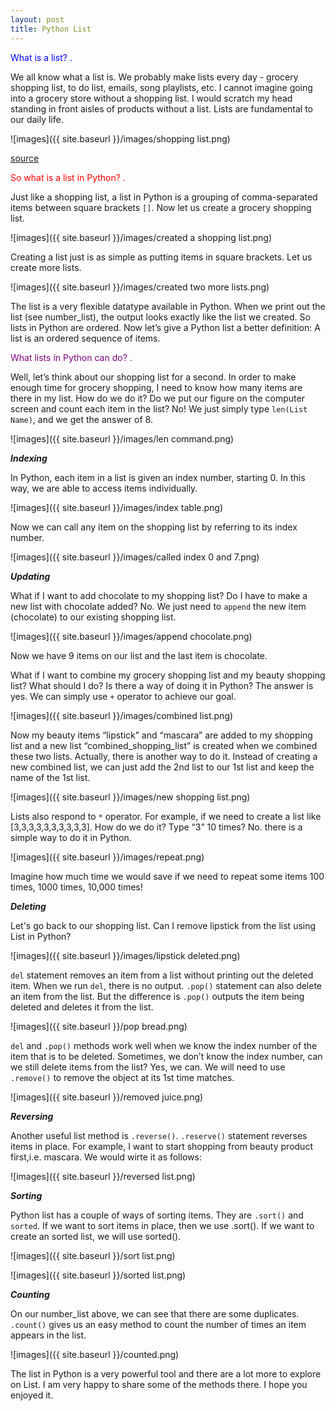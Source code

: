 ```yaml
---
layout: post
title: Python List
---
```


<p style="color:blue;"> What is a list? .</p>

We all know what a list is. We probably make lists every day -  grocery shopping list, to do list, emails, song playlists, etc. I cannot imagine going into a grocery store without a shopping list.  I would scratch my head standing in front aisles of products without a list. Lists are fundamental to our daily life.

![images]({{ site.baseurl }}/images/shopping list.png)

[source](https://myscres.com/)

<p style="color:red;"> So what is a list in Python? .</p>

Just like a shopping list, a list in Python is a grouping of comma-separated items between square brackets `[]`. Now let us create a grocery shopping list.

![images]({{ site.baseurl }}/images/created a shopping list.png)

Creating a list just is as simple as putting items in square brackets. Let us create more lists.  

![images]({{ site.baseurl }}/images/created two more lists.png)

The list is a very flexible datatype available in Python. When we print out the list (see number_list), the output looks exactly like the list we created. So lists in Python are ordered. Now let’s give a Python list a better definition: A list is an ordered sequence of items.

<p style="color:purple;"> What lists in Python can do? .</p>

Well, let’s think about our shopping list for a second. In order to make enough time for grocery shopping, I need to know how many items are there in my list. How do we do it? Do we put our figure on the computer screen and count each item in the list? No! We just simply type `len(List Name)`, and we get the answer of 8. 

![images]({{ site.baseurl }}/images/len command.png)

<i><b>Indexing</b></i>

In Python, each item in a list is given an index number, starting 0. In this way, we are able to access items individually.

![images]({{ site.baseurl }}/images/index table.png)

Now we can call any item on the shopping list by referring to its index number. 

![images]({{ site.baseurl }}/images/called index 0 and 7.png)

<i><b>Updating</b></i>

What if I want to add chocolate to my shopping list? Do I have to make a new list with chocolate added? No. We just need to `append` the new item (chocolate) to our existing shopping list.

![images]({{ site.baseurl }}/images/append chocolate.png)

Now we have 9 items on our list and the last item is chocolate. 

What if I want to combine my grocery shopping list and my beauty shopping list? What should I do? Is there a way of doing it in Python? The answer is yes. We can simply use `+` operator to achieve our goal.

![images]({{ site.baseurl }}/images/combined list.png)

Now my beauty items “lipstick” and “mascara” are added to my shopping list and a new list “combined_shopping_list” is created when we combined these two lists. Actually, there is another way to do it. Instead of creating a new combined list, we can just add the 2nd list to our 1st list and keep the name of the 1st list.

![images]({{ site.baseurl }}/images/new shopping list.png)

Lists also respond to `*` operator. For example, if we need to create a list like [3,3,3,3,3,3,3,3,3,3]. How do we do it? Type “3” 10 times? No. there is a simple way to do it in Python. 

![images]({{ site.baseurl }}/images/repeat.png)

Imagine how much time we would save if we need to repeat some items 100 times, 1000 times, 10,000 times!

<i><b>Deleting</b></i>

Let's go back to our shopping list. Can I remove lipstick from the list using List in Python? 

![images]({{ site.baseurl }}/images/lipstick deleted.png)

`del` statement removes an item from a list without printing out the deleted item. When we run `del`, there is no output. 
`.pop()` statement can also delete an item from the list. But the difference is `.pop()` outputs the item being deleted and deletes it from the list.

![images]({{ site.baseurl }}/pop bread.png)

`del` and `.pop()` methods work well when we know the index number of the item that is to be deleted. Sometimes, we don’t know the index number, can we still delete items from the list? Yes, we can. We will need to use `.remove()` to remove the object at its 1st time matches.

![images]({{ site.baseurl }}/removed juice.png)

<i><b>Reversing</b></i>

Another useful list method is `.reverse()`. 
`.reserve()` statement reverses items in place. For example, I want to start shopping from beauty product first,i.e. mascara. We would wirte it as follows:

![images]({{ site.baseurl }}/reversed list.png)

<i><b>Sorting</b></i>

Python list has a couple of ways of sorting items. They are `.sort()` and `sorted`. If we want to sort items in place, then we use .sort(). If we want to create an sorted list, we will use sorted().

![images]({{ site.baseurl }}/sort list.png)

![images]({{ site.baseurl }}/sorted list.png)

<i><b>Counting</b></i>

On our number_list above, we can see that there are some duplicates. `.count()` gives us an easy method to count the number of times an item appears in the list.

![images]({{ site.baseurl }}/counted.png)

The list in Python is a very powerful tool and there are a lot more to explore on List. 
I am very happy to share some of the methods there. I hope you enjoyed it. 


